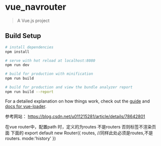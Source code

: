 # vue_navrouter

> A Vue.js project

## Build Setup

``` bash
# install dependencies
npm install

# serve with hot reload at localhost:8080
npm run dev

# build for production with minification
npm run build

# build for production and view the bundle analyzer report
npm run build --report
```

For a detailed explanation on how things work, check out the [guide](http://vuejs-templates.github.io/webpack/) and [docs for vue-loader](http://vuejs.github.io/vue-loader).



参考网站：
https://blog.csdn.net/u011215281/article/details/78642801

在vue  router中，配置path 时，定义的为routes 不是routers   否则<router-view></router-view>标签不渲染页面
下面的
export default new Router({
  routes,    //同样此处必须是routes,不是routers.
  mode:'history'
})
